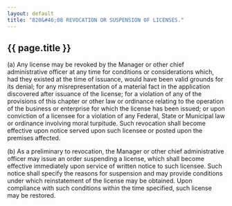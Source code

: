 ```yaml
---
layout: default 
title: "820&#46;08 REVOCATION OR SUSPENSION OF LICENSES."
---
```


{{ page.title }}
----------------

​(a) Any license may be revoked by the Manager or other chief
administrative officer at any time for conditions or considerations
which, had they existed at the time of issuance, would have been valid
grounds for its denial; for any misrepresentation of a material fact in
the application discovered after issuance of the license; for a
violation of any of the provisions of this chapter or other law or
ordinance relating to the operation of the business or enterprise for
which the license has been issued; or upon conviction of a licensee for
a violation of any Federal, State or Municipal law or ordinance
involving moral turpitude. Such revocation shall become effective upon
notice served upon such licensee or posted upon the premises affected.

​(b) As a preliminary to revocation, the Manager or other chief
administrative officer may issue an order suspending a license, which
shall become effective immediately upon service of written notice to
such licensee. Such notice shall specify the reasons for suspension and
may provide conditions under which reinstatement of the license may be
obtained. Upon compliance with such conditions within the time
specified, such license may be restored.
